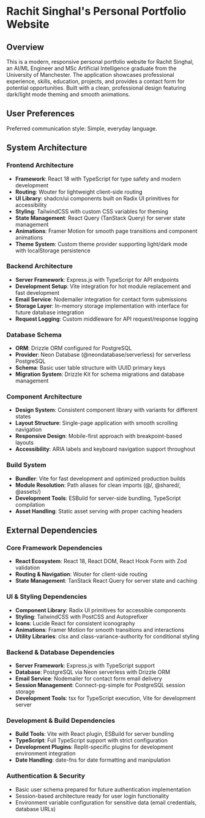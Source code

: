 # Rachit Singhal's Personal Portfolio Website

## Overview

This is a modern, responsive personal portfolio website for Rachit Singhal, an AI/ML Engineer and MSc Artificial Intelligence graduate from the University of Manchester. The application showcases professional experience, skills, education, projects, and provides a contact form for potential opportunities. Built with a clean, professional design featuring dark/light mode theming and smooth animations.

## User Preferences

Preferred communication style: Simple, everyday language.

## System Architecture

### Frontend Architecture
- **Framework**: React 18 with TypeScript for type safety and modern development
- **Routing**: Wouter for lightweight client-side routing
- **UI Library**: shadcn/ui components built on Radix UI primitives for accessibility
- **Styling**: TailwindCSS with custom CSS variables for theming
- **State Management**: React Query (TanStack Query) for server state management
- **Animations**: Framer Motion for smooth page transitions and component animations
- **Theme System**: Custom theme provider supporting light/dark mode with localStorage persistence

### Backend Architecture  
- **Server Framework**: Express.js with TypeScript for API endpoints
- **Development Setup**: Vite integration for hot module replacement and fast development
- **Email Service**: Nodemailer integration for contact form submissions
- **Storage Layer**: In-memory storage implementation with interface for future database integration
- **Request Logging**: Custom middleware for API request/response logging

### Database Schema
- **ORM**: Drizzle ORM configured for PostgreSQL
- **Provider**: Neon Database (@neondatabase/serverless) for serverless PostgreSQL
- **Schema**: Basic user table structure with UUID primary keys
- **Migration System**: Drizzle Kit for schema migrations and database management

### Component Architecture
- **Design System**: Consistent component library with variants for different states
- **Layout Structure**: Single-page application with smooth scrolling navigation
- **Responsive Design**: Mobile-first approach with breakpoint-based layouts
- **Accessibility**: ARIA labels and keyboard navigation support throughout

### Build System
- **Bundler**: Vite for fast development and optimized production builds
- **Module Resolution**: Path aliases for clean imports (@/, @shared/, @assets/)
- **Development Tools**: ESBuild for server-side bundling, TypeScript compilation
- **Asset Handling**: Static asset serving with proper caching headers

## External Dependencies

### Core Framework Dependencies
- **React Ecosystem**: React 18, React DOM, React Hook Form with Zod validation
- **Routing & Navigation**: Wouter for client-side routing
- **State Management**: TanStack React Query for server state and caching

### UI & Styling Dependencies
- **Component Library**: Radix UI primitives for accessible components
- **Styling**: TailwindCSS with PostCSS and Autoprefixer
- **Icons**: Lucide React for consistent iconography
- **Animations**: Framer Motion for smooth transitions and interactions
- **Utility Libraries**: clsx and class-variance-authority for conditional styling

### Backend & Database Dependencies
- **Server Framework**: Express.js with TypeScript support
- **Database**: PostgreSQL via Neon serverless with Drizzle ORM
- **Email Service**: Nodemailer for contact form email delivery
- **Session Management**: Connect-pg-simple for PostgreSQL session storage
- **Development Tools**: tsx for TypeScript execution, Vite for development server

### Development & Build Dependencies
- **Build Tools**: Vite with React plugin, ESBuild for server bundling
- **TypeScript**: Full TypeScript support with strict configuration
- **Development Plugins**: Replit-specific plugins for development environment integration
- **Date Handling**: date-fns for date formatting and manipulation

### Authentication & Security
- Basic user schema prepared for future authentication implementation
- Session-based architecture ready for user login functionality
- Environment variable configuration for sensitive data (email credentials, database URLs)